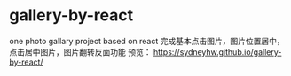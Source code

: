 # gallery-by-react
one photo gallary project based on react
完成基本点击图片，图片位置居中，点击居中图片，图片翻转反面功能
预览：
https://sydneyhw.github.io/gallery-by-react/
